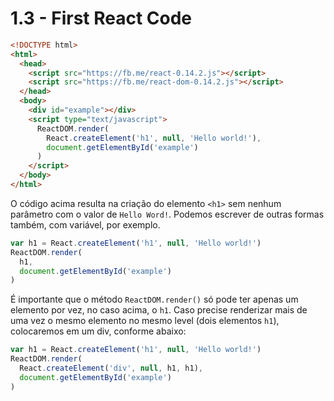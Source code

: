 # 1.3 - First React Code

```html
<!DOCTYPE html>
<html>
  <head>
    <script src="https://fb.me/react-0.14.2.js"></script>
    <script src="https://fb.me/react-dom-0.14.2.js"></script>
  </head>
  <body>
    <div id="example"></div>
    <script type="text/javascript">
      ReactDOM.render(
        React.createElement('h1', null, 'Hello world!'),
        document.getElementById('example')
      )
    </script>
  </body>
</html>
```

O código acima resulta na criação do elemento `<h1>` sem nenhum parâmetro com o
valor de `Hello Word!`.
Podemos escrever de outras formas também, com variável, por exemplo.

```javascript
var h1 = React.createElement('h1', null, 'Hello world!')
ReactDOM.render(
  h1,
  document.getElementById('example')
)
```

É importante que o método `ReactDOM.render()` só pode ter apenas um elemento por
vez, no caso acima, o `h1`.
Caso precise renderizar mais de uma vez o mesmo elemento no mesmo level (dois
elementos `h1`), colocaremos em um div, conforme abaixo:

```javascript
var h1 = React.createElement('h1', null, 'Hello world!')
ReactDOM.render(
  React.createElement('div', null, h1, h1),
  document.getElementById('example')
)
```
